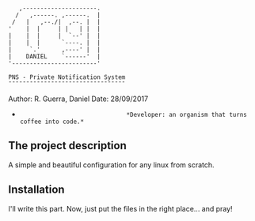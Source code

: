 
       ,---------------------.
      /   ,------. ,------.  |
     /   |   ,--./|  ,--. |  |
    '    |  |     | |   | |  |
    |    |  |     |  `--' |  |
    |    |  |      `----. |  |
    |     `.'      ,----' |  |
    |    DANIEL    `------'  |
    '------------------------'

    PNS - Private Notification System
    ¯¯¯¯¯¯¯¯¯¯¯¯¯¯¯¯¯¯¯¯¯¯¯¯¯¯¯¯¯¯¯¯¯
Author:	R. Guerra, Daniel
Date:		28/09/2017

* 									*Developer: an organism that turns coffee into code.*

The project description
-----------------------
 A simple and beautiful configuration for any linux from scratch.

Installation
------------
 I'll write this part. Now, just put the files in the right place... and pray!

